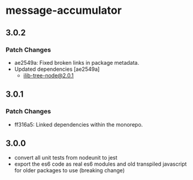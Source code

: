 # message-accumulator

## 3.0.2

### Patch Changes

- ae2549a: Fixed broken links in package metadata.
- Updated dependencies [ae2549a]
  - ilib-tree-node@2.0.1

## 3.0.1

### Patch Changes

- ff316a5: Linked dependencies within the monorepo.

## 3.0.0

- convert all unit tests from nodeunit to jest
- export the es6 code as real es6 modules and old transpiled javascript
  for older packages to use (breaking change)
